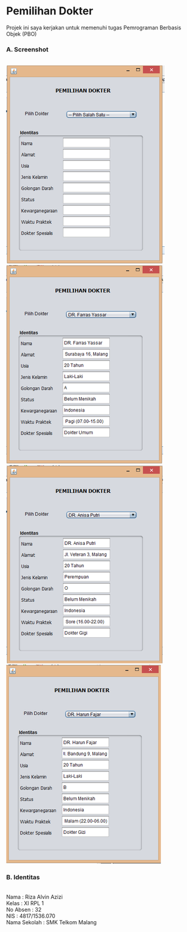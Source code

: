 # Pemilihan Dokter


Projek ini saya kerjakan untuk memenuhi tugas Pemrograman Berbasis Objek (PBO)


### A. Screenshot
<br>![Gambar1](https://github.com/rizaalvinazizi/Array/blob/master/41.PNG)
<br>![Gambar2](https://github.com/rizaalvinazizi/Array/blob/master/42.PNG)
<br>![Gambar3](https://github.com/rizaalvinazizi/Array/blob/master/43.PNG)
<br>![Gambar4](https://github.com/rizaalvinazizi/Array/blob/master/44.PNG)


### B. Identitas
<br>Nama : Riza Alvin Azizi
<br>Kelas : XI RPL 1
<br>No Absen : 32
<br>NIS : 4817/1536.070
<br>Nama Sekolah : SMK Telkom Malang
